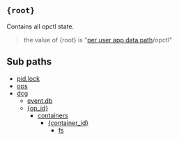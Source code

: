 ## `{root}`

Contains all opctl state.

> the value of {root} is
> "[per user app data path](https://github.com/appdataspec/spec/blob/master/index.md#per-user-app-data)/opctl"

## Sub paths

* [pid.lock](pid.lock.md)
* [ops](ops/README.md)
* [dcg](dcg/README.md)
  * [event.db](dcg/event.db.md)
  * [{op_id}](dcg/op_id/README.md)
    * [containers](dcg/op_id/containers/README.md)
      * [{container_id}](dcg/op_id/containers/container_id/README.md)
        * [fs](dcg/op_id/containers/container_id/fs/README.md)

